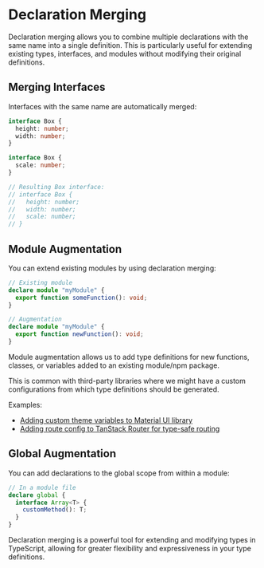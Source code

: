 # Declaration Merging

Declaration merging allows you to combine multiple declarations with the same name into a single definition. This is particularly useful for extending existing types, interfaces, and modules without modifying their original definitions.

## Merging Interfaces

Interfaces with the same name are automatically merged:

```ts
interface Box {
  height: number;
  width: number;
}

interface Box {
  scale: number;
}

// Resulting Box interface:
// interface Box {
//   height: number;
//   width: number;
//   scale: number;
// }
```

## Module Augmentation

You can extend existing modules by using declaration merging:

```ts
// Existing module
declare module "myModule" {
  export function someFunction(): void;
}

// Augmentation
declare module "myModule" {
  export function newFunction(): void;
}
```

Module augmentation allows us to add type definitions for new functions, classes, or variables added to an existing module/npm package.

This is common with third-party libraries where we might have a custom configurations from which type definitions should be generated.

Examples:
- [Adding custom theme variables to Material UI library](https://mui.com/material-ui/customization/theming/#typescript)
- [Adding route config to TanStack Router for type-safe routing](https://tanstack.com/router/latest/docs/framework/react/quick-start#srcmaintsx)

## Global Augmentation

You can add declarations to the global scope from within a module:

```ts
// In a module file
declare global {
  interface Array<T> {
    customMethod(): T;
  }
}
```

Declaration merging is a powerful tool for extending and modifying types in TypeScript, allowing for greater flexibility and expressiveness in your type definitions.
